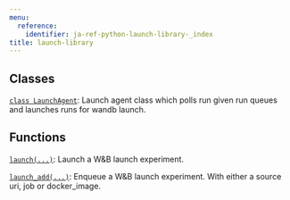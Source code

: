```yaml
---
menu:
  reference:
    identifier: ja-ref-python-launch-library-_index
title: launch-library
---
```


<!-- Insert buttons and diff -->



## Classes

[`class LaunchAgent`](./launchagent.md): Launch agent class which polls run given run queues and launches runs for wandb launch.

## Functions

[`launch(...)`](./launch.md): Launch a W&B launch experiment.

[`launch_add(...)`](./launch_add.md): Enqueue a W&B launch experiment. With either a source uri, job or docker_image.